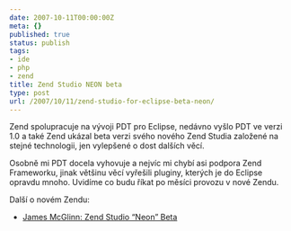 ```yaml
---
date: 2007-10-11T00:00:00Z
meta: {}
published: true
status: publish
tags:
- ide
- php
- zend
title: Zend Studio NEON beta
type: post
url: /2007/10/11/zend-studio-for-eclipse-beta-neon/
---
```


Zend spolupracuje na vývoji PDT pro Eclipse, nedávno vyšlo PDT ve verzi 1.0 a také Zend ukázal beta verzi svého nového Zend Studia založené na stejné technologii, jen vylepšené o dost dalších věcí.

Osobně mi PDT docela vyhovuje a nejvíc mi chybí asi podpora Zend Frameworku, jinak většinu věcí vyřešili pluginy, kterých je do Eclipse opravdu mnoho. Uvidíme co budu říkat po měsíci provozu v nové Zendu.

Další o novém Zendu:

- [James McGlinn: Zend Studio “Neon” Beta](http://blog.phpdeveloper.co.nz/2007/10/10/zend-studio-neon-beta/)
